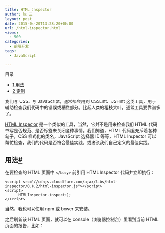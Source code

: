 ```yaml
---
title: HTML Inspector
author: 陈 三
layout: post
date: 2015-04-20T13:28:20+00:00
url: /html-inspector.html
views:
  - 500
categories:
  - 前端开发
tags:
  - JavaScript

---
```

<div id="toc_container" class="ml-l u-floatRight pure-u-1-1 pure-u-sm-2-5 toc_white no_bullets">
  <nav id="myaffix">
  
  <p class="toc-title">
    目录
  </p>
  
  <ul class="toc-list nav" role="menu">
    <li class="toc-list__item" role="menuitem">
      <a href="#i"><span class="toc_number toc_depth_1">1</span> 用法</a>
    </li>
    <li class="toc-list__item" role="menuitem">
      <a href="#i-2"><span class="toc_number toc_depth_1">2</span> 定制</a>
    </li>
  </ul></nav>
</div>

<div class="">
  <p>
    ​我们写 CSS、写 JavaScript，通常都会用到 CSSLint、JSHint 这类工具，用于辅助​检查我们代码中的错误或糟糕部分。比起人类的粗枝大叶，通常工具要靠谱多了。
  </p>
  
  <p>
    <a href="https://github.com/philipwalton/html-inspector">HTML Inspector</a> 是一个类似的工具，当然，它并不是用来检查我们 HTML 代码书写是否规范、是否标签未关闭这种事情。我们知道，HTML 代码里充斥着各种勾子，CSS 样式化的类名，JavaScript 选择器 ID 等等，HTML Inspector 可以帮忙检查，我们的代码是否符合最佳实践，或者说我们自己定义的最佳实践。
  </p>
  
  <h2 class="storycontent-h2">
    <span id="i">用法</span><a title="标题链接地址" class="u-floatRight hidden" id="heyi" href="#i"><span class="" aria-hidden="true">#</span></a>
  </h2>
  
  <p>
    在要检查的 HTML 页面中 <code>&lt;/body&gt;</code> 前引用 HTML Inspector 代码并立即执行：
  </p>
  
  <pre><code>&lt;script src="//cdnjs.cloudflare.com/ajax/libs/html-inspector/0.8.2/html-inspector.js"&gt;&lt;/script&gt;
&lt;script&gt;
      HTMLInspector.inspect();
&lt;/script&gt;
</code></pre>
  
  <p>
    当然，我也可以使用 npm 或 bower 来安装。
  </p>
  
  <p>
    之后刷新该 HTML 页面，就可以在 console（浏览器控制台）里看到当前 HTML 页面的报告，比如：
  </p>
  
  <blockquote>
    <script> elements should appear right before the closing </body> tag for optimal performance.
  </blockquote>
  
  <p>
    根据这类提示，我们可以对 HTML 代码做诸多改进。
  </p>
  
  <h2 class="storycontent-h2">
    <span id="i-2">定制</span><a title="标题链接地址" class="u-floatRight hidden" id="heyi-2" href="#i-2"><span class="" aria-hidden="true">#</span></a>
  </h2>
  
  <p>
    HTML Inspector 允许你自己定制规则，可以想到，一个团队如果有某些代码上的规范，则可以落实到规则中，这样项目成员都可以自行检测代码中不合规范的部分，保证代码风格统一及规范。
  </p>
</div>